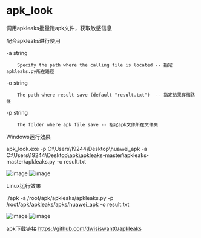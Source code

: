# apk_look
调用apkleaks批量跑apk文件，获取敏感信息

配合apkleaks进行使用

  -a string
  
    	Specify the path where the calling file is located -- 指定apkleaks.py所在路径
      
  -o string
  
    	The path where result save (default "result.txt")  -- 指定结果存储路径
      
  -p string
  
    	The folder where apk file save -- 指定apk文件所在文件夹
      


Windows运行效果

apk_look.exe -p C:\Users\19244\Desktop\huawei_apk -a C:\Users\19244\Desktop\apk\apkleaks-master\apkleaks-master\apkleaks.py -o result.txt

![image](https://user-images.githubusercontent.com/89896919/207629271-4eda4fe8-5e4b-40f1-bf76-1168682134ba.png)
![image](https://user-images.githubusercontent.com/89896919/207629370-b3e81299-67c8-4121-be1b-0590ff85d0b2.png)

Linux运行效果

 ./apk -a /root/apk/apkleaks/apkleaks.py -p /root/apk/apkleaks/apks/huawei_apk -o result.txt
 
 ![image](https://user-images.githubusercontent.com/89896919/207629627-9ae07c5a-3c41-46fd-a902-a56512988d07.png)
![image](https://user-images.githubusercontent.com/89896919/207629629-fe3ddf6c-79e6-4f42-bf27-1556dda08da5.png)

apk下载链接
https://github.com/dwisiswant0/apkleaks
